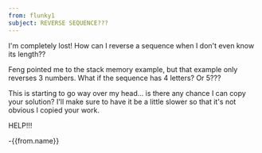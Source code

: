 ```yaml
---
from: flunky1
subject: REVERSE SEQUENCE???
---
```

I'm completely lost! How can I reverse a sequence when I don't even know its length??

Feng pointed me to the stack memory example, but that example only reverses 3 numbers. What if the sequence has 4 letters? Or 5???

This is starting to go way over my head... is there any chance I can copy your solution? I'll make sure to have it be a little slower so that it's not obvious I copied your work.

HELP!!!

-{{from.name}}
